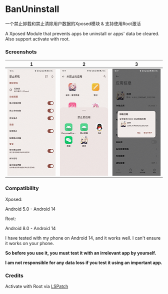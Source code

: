 # BanUninstall

一个禁止卸载和禁止清除用户数据的Xposed模块 & 支持使用Root激活

A Xposed Module that prevents apps be uninstall or apps' data be cleared. Also support activate with root.

### Screenshots
|                    1                     |                    2                     |                    3                     |
|:----------------------------------------:|:----------------------------------------:|:----------------------------------------:|
| <img src="screenshots/screenshot1.jpg"/> | <img src="screenshots/screenshot2.jpg"/> | <img src="screenshots/screenshot3.jpg"/> |

### Compatibility
Xposed:

Android 5.0 - Android 14

Root:

Android 8.0 - Android 14

I have tested with my phone on Android 14, and it works well. I can't ensure it works on your phone.

**So before you use it, you must test it with an irrelevant app by yourself.**

**I am not responsible for any data loss if you test it using an important app.**

### Credits
Activate with Root via [LSPatch](https://github.com/LSPosed/LSPatch)
